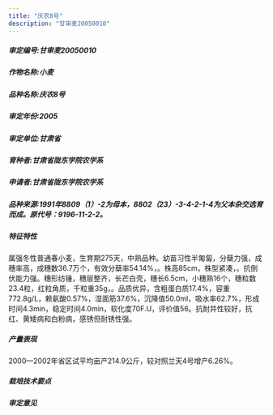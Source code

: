 ```yaml
---
title: "庆农8号"
description: "甘审麦20050010"
---
```

##### 审定编号:甘审麦20050010

##### 作物名称:小麦

##### 品种名称:庆农8号

##### 审定年份:2005

##### 审定单位:甘肃省

##### 育种者:甘肃省陇东学院农学系

##### 申请者:甘肃省陇东学院农学系

##### 品种来源:1991年8809（1）-2为母本，8802（23）-3-4-2-1-4为父本杂交选育而成。原代号：9196-11-2-2。

##### 特征特性
属强冬性普通春小麦，生育期275天，中熟品种。幼苗习性半匍匐，分蘖力强，成穗率高，成穗数36.7万个，有效分蘖率54.14%，。株高85cm，株型紧凑，。抗倒伏能力强。穗形纺锤，穗层整齐，长芒白壳，穗长6.5cm，小穗熟16个，穗粒数23.4粒，红粒角质，千粒重35g，。品质优异，含粗蛋白质17.4%，容重772.8g/L，赖氨酸0.57%，湿面筋37.6%，沉降值50.0ml，吸水率62.7%，形成时间4.3min，稳定时间4.0min，软化度70F.U，评价值56。抗耐并性较好，抗红、黄矮病和白粉病，感锈但耐锈性强。

##### 产量表现
2000—2002年省区试平均亩产214.9公斤，较对照兰天4号增产6.26%。

##### 栽培技术要点


##### 审定意见


